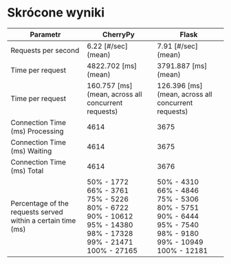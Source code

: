 
# Skrócone wyniki

| Parametr | CherryPy | Flask |
| -------- | -------- | ----- |
| Requests per second | 6.22 [#/sec] (mean) | 7.91 [#/sec] (mean) |
| Time per request | 4822.702 [ms] (mean) | 3791.887 [ms] (mean) |
| Time per request | 160.757 [ms] (mean, across all concurrent requests) | 126.396 [ms] (mean, across all concurrent requests) |
| Connection Time (ms) Processing| 4614 | 3675 |
| Connection Time (ms) Waiting| 4614 | 3675 |
| Connection Time (ms) Total| 4614 |3676  |
| Percentage of the requests served within a certain time (ms) |50% -  1772<br/> 66% -  3761<br/> 75% -  5226<br/> 80% -  6722<br/> 90% - 10612<br/> 95% - 14380<br/> 98% - 17328<br/> 99% - 21471<br/> 100% - 27165| 50% -  4310<br/>  66% -  4846<br/>  75% -  5306<br/>  80% -  5751<br/>  90% -  6444<br/>  95% -  7540<br/>  98% -  9180<br/>  99% - 10949<br/> 100% - 12181 |
